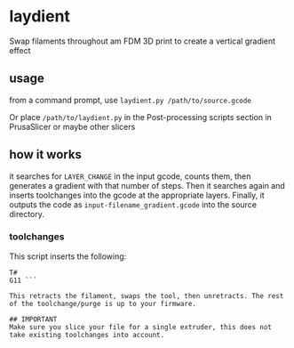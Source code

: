 # laydient
Swap filaments throughout am FDM 3D print to create a vertical gradient effect

## usage
from a command prompt, use ```laydient.py /path/to/source.gcode```

Or place ```/path/to/laydient.py``` in the Post-processing scripts section in PrusaSlicer or maybe other slicers

## how it works
it searches for ```LAYER_CHANGE``` in the input gcode, counts them, then generates a gradient with that number of steps. Then it searches again and inserts toolchanges into the gcode at the appropriate layers. Finally, it outputs the code as ```input-filename_gradient.gcode``` into the source directory.

### toolchanges
This script inserts the following:
``` G10
T#
G11 ```

This retracts the filament, swaps the tool, then unretracts. The rest of the toolchange/purge is up to your firmware.

## IMPORTANT
Make sure you slice your file for a single extruder, this does not take existing toolchanges into account.
